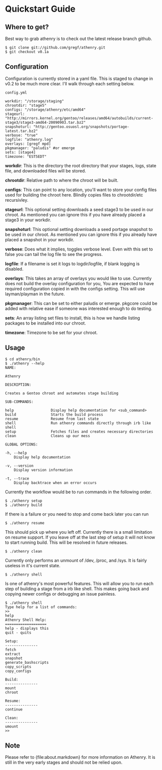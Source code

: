 Quickstart Guide
================

Where to get?
------------

Best way to grab athenry is to check out the latest release branch github.

    $ git clone git://github.com/gregf/athenry.git
    $ git checkout v0.1a

Configuration
-------------

Configuration is currently stored in a yaml file. This is staged to change in
v0.2 to be much more clear. I'll walk through each setting below.

`config.yml`

    workdir: "/storage/staging"
    chrootdir: "stage5"
    configs: "/storage/athenry/etc/amd64"
    stageurl: "http://mirrors.kernel.org/gentoo/releases/amd64/autobuilds/current-stage3/stage3-amd64-20090903.tar.bz2"
    snapshoturl: "http://gentoo.osuosl.org/snapshots/portage-latest.tar.bz2"
    verbose: "true"
    logfile: "athenry.log"
    overlays: [gregf mpd]
    pkgmanager: "paludis" #or emerge
    sets: [stage4]
    timezone: "EST5EDT"

**workdir**: This is the directory the root directory that your stages, logs,
state file, and downloaded files will be stored.  

**chrootdir**: Relative path to where the chroot will be built.  

**configs**: This can point to any location, you'll want to store your config
files used for building the chroot here. Blindly copies files to chrootdir/etc
recursivley.  

**stageurl**: This optional setting downloads a seed stage3 to be used in our
chroot. As mentioned you can ignore this if you have already placed a stage3 in
your workdir.  

**snapshoturl**: This optional setting downloads a seed portage snapshot to be used
in our chroot. As mentioned you can ignore this if you already have placed a
snapshot in your workdir.

**verbose**: Does what it implies, toggles verbose level. Even with this set to
false you can tail the log file to see the progress.  

**logfile**: If a filename is set it logs to logdir/logfile, if blank logging is
disabled.  

**overlays**: This takes an array of overlays you would like to use. Currently
does not build the overlay configuration for you, You are expected to have
required configuration copied in with the configs setting. This will use
layman/playman in the future.  

**pkgmanager**: This can be set to either paludis or emerge. pkgcore could be
added with relative ease if someone was interested enough to do testing.

**sets**: An array listing set files to install, this is how we handle listing
packages to be installed into our chroot.  

**timezone**: Timezone to be set for your chroot.

Usage
-----

    $ cd athenry/bin
    $ ./athenry --help
    NAME:

    Athenry 

    DESCRIPTION:

    Creates a Gentoo chroot and automates stage building

    SUB-COMMANDS:

    help                 Display help documentation for <sub_command>
    build                Starts the build process
    resume               Resume from last state
    shell                Run athenry commands directly through irb like shell
    setup                Fetches files and creates necessary directories
    clean                Cleans up our mess

    GLOBAL OPTIONS:

    -h, --help
        Display help documentation

    -v, --version
        Display version information

    -t, --trace
        Display backtrace when an error occurs

Currently the workflow would be to run commands in the following order.

    $ ./athenry setup
    $ ./athenry build

If there is a failure or you need to stop and come back later you can run

    $ ./athenry resume

This should pick up where you left off. Currently there is a small limitation on
resume support. If you leave off at the last step of setup it will not know to
start running build. This will be resolved in future releases.

    $ ./athenry clean

Currently only performs an unmount of /dev, /proc, and /sys. It is fairly
useless in it's current state.

    $ ./athenry shell

Is one of athenry's most powerful features. This will allow you to run each
step of building a stage from a irb like shell. This makes going back and
copying newer configs or debugging an issue painless.

    $ ./athenry shell
    Type help for a list of commands:
    >>
    help
    Athenry Shell Help:
    ===================
    help - displays this
    quit - quits

    Setup:
    ---------------
    fetch
    extract
    snapshot
    generate_bashscripts
    copy_scripts
    copy_configs

    Build:
    ---------------
    mount
    chroot

    Resume:
    ---------------
    continue

    Clean:
    ---------------
    umount
    >>

Note
----

Please refer to {file:about.markdown} for more information on Athenry. It is still in the
very early stages and should not be relied upon. 
